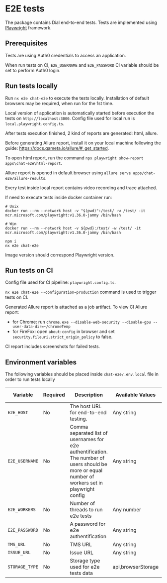 # E2E tests

The package contains Dial end-to-end tests. Tests are implemented using [Playwright](https://playwright.dev/) framework.

## Prerequisites

Tests are using Auth0 credentials to access an application.

When run tests on CI, `E2E_USERNAME` and `E2E_PASSWORD` CI variable should be set to perform Auth0 login.

## Run tests locally

Run `nx e2e chat-e2e` to execute the tests locally.
Installation of default browsers may be required, when run for the 1st time.

Local version of application is automatically started before execution the tests on `http://localhost:3000`.
Config file used for local run is `local.playwright.config.ts`.

After tests execution finished, 2 kind of reports are generated: html, allure.

Before generating Allure report, install it on your local machine following the guide: https://docs.qameta.io/allure/#_get_started.

To open html report, run the command `npx playwright show-report apps\chat-e2e\html-report`.

Allure report is opened in default browser using `allure serve apps/chat-e2e/allure-results`.

Every test inside local report contains video recording and trace attached.

If need to execute tests inside docker container run:

```
# Unix
docker run --rm --network host -v "$(pwd)":/test/ -w /test/ -it mcr.microsoft.com/playwright:v1.36.0-jammy /bin/bash

# Win
docker run --rm --network host -v ${pwd}:/test/ -w /test/ -it mcr.microsoft.com/playwright:v1.36.0-jammy /bin/bash

npm i
nx e2e chat-e2e
```

Image version should correspond Playwright version.

## Run tests on CI

Config file used for CI pipeline: `playwright.config.ts`.

`nx e2e chat-e2e --configuration=production` command is used to trigger tests on CI.

Generated Allure report is attached as a job artifact.
To view CI Allure report:

- for Chrome: run `chrome.exe --disable-web-security --disable-gpu --user-data-dir=~/chromeTemp`
- for FireFox: open `about:config` in browser and set `security.fileuri.strict_origin_policy` to false.

CI report includes screenshots for failed tests.

## Environment variables

The following variables should be placed inside `chat-e2e/.env.local` file in order to run tests locally

| Variable       | Required | Description                                                                                                                                        | Available Values   | Default values |
| -------------- | -------- | -------------------------------------------------------------------------------------------------------------------------------------------------- | ------------------ | -------------- |
| `E2E_HOST`     | No       | The host URL for end-to-end testing.                                                                                                               | Any string         |                |
| `E2E_USERNAME` | No       | Comma separated list of usernames for e2e authentification. The number of users should be more or equal number of workers set in playwright config | Any string         |                |
| `E2E_WORKERS`  | No       | Number of threads to run e2e tests                                                                                                                 | Any number         |                |
| `E2E_PASSWORD` | No       | A password for e2e authentification                                                                                                                | Any string         |                |
| `TMS_URL`      | No       | TMS URL                                                                                                                                            | Any string         |                |
| `ISSUE_URL`    | No       | Issue URL                                                                                                                                          | Any string         |                |
| `STORAGE_TYPE` | No       | Storage type used for e2e tests data                                                                                                               | api,browserStorage | api            |
